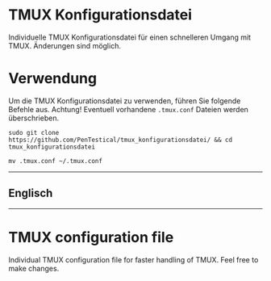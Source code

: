 # TMUX Konfigurationsdatei

Individuelle TMUX Konfigurationsdatei für einen schnelleren Umgang mit TMUX. Änderungen sind möglich.

# Verwendung
Um die TMUX Konfigurationsdatei zu verwenden, führen Sie folgende Befehle aus. Achtung! Eventuell vorhandene ```.tmux.conf``` Dateien werden überschrieben.

```sudo git clone https://github.com/PenTestical/tmux_konfigurationsdatei/ && cd tmux_konfigurationsdatei``` 

```mv .tmux.conf ~/.tmux.conf``` 


--------------------------------------------------------------------------------------------------------
## Englisch
--------------------------------------------------------------------------------------------------------
# TMUX configuration file

Individual TMUX configuration file for faster handling of TMUX. Feel free to make changes.
